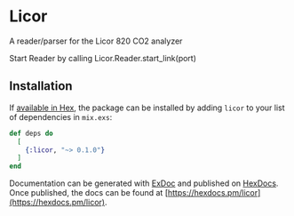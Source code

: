 # Licor

A reader/parser for the Licor 820 CO2 analyzer

Start Reader by calling Licor.Reader.start_link(port)

## Installation

If [available in Hex](https://hex.pm/docs/publish), the package can be installed
by adding `licor` to your list of dependencies in `mix.exs`:

```elixir
def deps do
  [
    {:licor, "~> 0.1.0"}
  ]
end
```

Documentation can be generated with [ExDoc](https://github.com/elixir-lang/ex_doc)
and published on [HexDocs](https://hexdocs.pm). Once published, the docs can
be found at [https://hexdocs.pm/licor](https://hexdocs.pm/licor).

